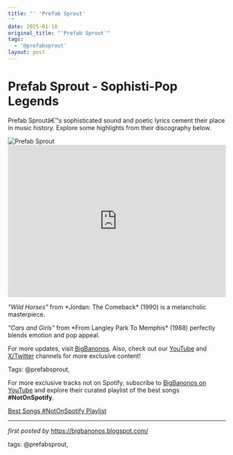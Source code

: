 ```yaml
---
title: "' 'Prefab Sprout'
'"
date: 2025-01-18
original_title: "'Prefab Sprout'"
tags:
  - '@prefabsprout'
layout: post
---
```

<!-- Title of the Post -->
<h1 >Prefab Sprout - Sophisti-Pop Legends</h1> <!-- Introductory Text -->
<p >Prefab Sproutâ€™s sophisticated sound and poetic lyrics cement their place in music history. Explore some highlights from their discography below.</p> <!-- Featured Image -->
<div > <img src="https://upload.wikimedia.org/wikipedia/en/5/5a/PrefabSproutPromoCard1988.jpg" alt="Prefab Sprout" />
</div> <!-- Spotify Playlist Embed -->
<div > <iframe src="https://open.spotify.com/embed/playlist/2tGYTYK4oBEAm5Xx6vCPKM?utm_source=generator" width="100%" height="352" frameBorder="0" allowfullscreen="" allow="autoplay; clipboard-write; encrypted-media; fullscreen; picture-in-picture" loading="lazy"></iframe>
</div> <!-- Song Information -->
<div > <p><em>"Wild Horses"</em> from *Jordan: The Comeback* (1990) is a melancholic masterpiece.</p> <p><em>"Cars and Girls"</em> from *From Langley Park To Memphis* (1988) perfectly blends emotion and pop appeal.</p>
</div> <!-- Footer Links -->
<div > <p>For more updates, visit <a href="https://bigbanonos.blogspot.com/" target="_blank">BigBanonos</a>. Also, check out our <a href="https://www.youtube.com/@BigBanonos" target="_blank">YouTube</a> and <a href="https://x.com/bigbanonos" target="_blank">X/Twitter</a> channels for more exclusive content!</p>
</div> <!-- Tags -->
<p >Tags: @prefabsprout,</p>


<!--Subscribe and Playlist Links-->
<div>
    <p>For more exclusive tracks not on Spotify, subscribe to <a href="https://www.youtube.com/@BigBanonos" target="_blank">BigBanonos on YouTube</a> and explore their curated playlist of the best songs <strong>#NotOnSpotify</strong>.</p>
    <p><a href="https://www.youtube.com/playlist?list=PLtuNtuTatqI0kFahUCbtbfenC_ET5O_tr" target="_blank">Best Songs #NotOnSpotify Playlist<br /></a></p></div>

<hr />

<p><em>first posted by</em> <a href="https://bigbanonos.blogspot.com/" rel="noopener" target="_new">https://bigbanonos.blogspot.com/</a></p>

<p>tags: @prefabsprout,</p>
